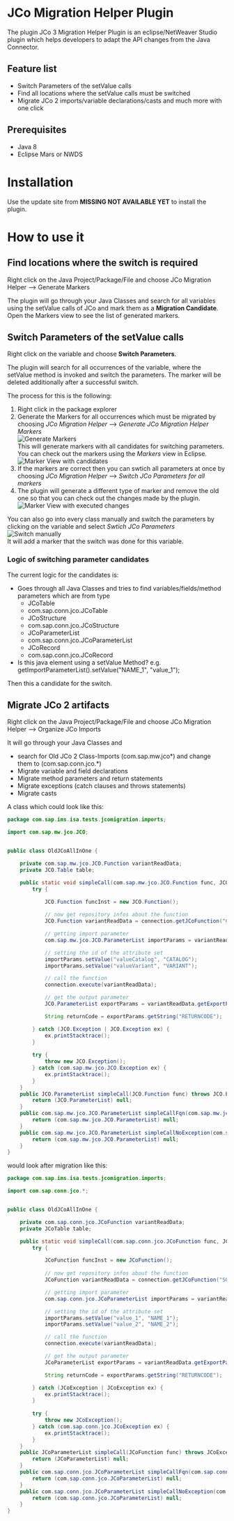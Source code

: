 # JCo Migration Helper Plugin
The plugin JCo 3 Migration Helper Plugin is an eclipse/NetWeaver Studio plugin which helps developers to adapt the API changes from the Java Connector.

## Feature list

* Switch Parameters of the setValue calls
* Find all locations where the setValue calls must be switched
* Migrate JCo 2 imports/variable declarations/casts and much more with one click 

## Prerequisites

* Java 8
* Eclipse Mars or NWDS 

# Installation

Use the update site from **MISSING NOT AVAILABLE YET** to install the plugin.

# How to use it

## Find locations where the switch is required

Right click on the Java Project/Package/File and choose JCo Migration Helper --> Generate Markers

The plugin will go through your Java Classes and search for all variables using the setValue calls of JCo and mark them as a **Migration Candidate**. Open the Markers view to see the list of generated markers.

## Switch Parameters of the setValue calls

Right click on the variable and choose **Switch Parameters**.

The plugin will search for all occurrences of the variable, where the setValue method is invoked and switch the parameters. The marker will be deleted additionally after a successful switch.

The process for this is the following:

1. Right click in the package explorer 
1. Generate the Markers for all occurrences which must be migrated by choosing *JCo Migration Helper* --> *Generate JCo Migration Helper Markers*  
![Generate Markers](doc/imgs/01_gen_markers.png)  
This will generate markers with all candidates for switching parameters.  
You can check out the markers using the *Markers* view in Eclipse.  
![Marker View with candidates](doc/imgs/02_marker_candidates.png)
1. If the markers are correct then you can swtich all parameters at once by choosing *JCo Migration Helper* --> *Switch JCo Parameters for all markers*
1. The plugin will generate a different type of marker and remove the old one so that you can check out the changes made by the plugin.  
![Marker View with executed changes](doc/imgs/03_marker_executed.png)

You can also go into every class manually and switch the parameters by clicking on the variable and select *Swtich JCo Parameters*  
![Switch manually](doc/imgs/04_swich_manually.png)  
It will add a marker that the switch was done for this variable.

### Logic of switching parameter candidates

The current logic for the candidates is:

* Goes through all Java Classes and tries to find variables/fields/method parameters which are from type  
    * JCoTable
    * com.sap.conn.jco.JCoTable
    * JCoStructure
    * com.sap.conn.jco.JCoStructure
    * JCoParameterList
    * com.sap.conn.jco.JCoParameterList
    * JCoRecord
    * com.sap.conn.jco.JCoRecord
* Is this java element using a setValue Method? e.g. getImportParameterList().setValue("NAME_1", "value_1");

Then this a candidate for the switch. 

## Migrate JCo 2 artifacts

Right click on the Java Project/Package/File and choose JCo Migration Helper --> Organize JCo Imports

It will go through your Java Classes and

* search for Old JCo 2 Class-Imports (com.sap.mw.jco\*) and change them to (com.sap.conn.jco.\*)
* Migrate variable and field declarations
* Migrate method parameters and return statements
* Migrate exceptions (catch clauses and throws statements)
* Migrate casts

A class which could look like this:

```java
package com.sap.ims.isa.tests.jcomigration.imports;

import com.sap.mw.jco.JCO;


public class OldJCoAllInOne {

    private com.sap.mw.jco.JCO.Function variantReadData;
    private JCO.Table table;

    public static void simpleCall(com.sap.mw.jco.JCO.Function func, JCO.Table table) throws Exception {
		try {

			JCO.Function funcInst = new JCO.Function();
			
			// now get repository infos about the function
			JCO.Function variantReadData = connection.getJCoFunction("CRM_ISA_PCAT_VARIANT_DATA_GET");

			// getting import parameter
			com.sap.mw.jco.JCO.ParameterList importParams = variantReadData.getImportParameterList();

			// setting the id of the attribute set
			importParams.setValue("valueCatalog", "CATALOG");
			importParams.setValue("valueVariant", "VARIANT");

			// call the function
			connection.execute(variantReadData);

			// get the output parameter
			JCO.ParameterList exportParams = variantReadData.getExportParameterList();

			String returnCode = exportParams.getString("RETURNCODE");

		} catch (JCO.Exception | JCO.Exception ex) {
			ex.printStacktrace();
		}
		
		try {
		    throw new JCO.Exception();
		} catch (com.sap.mw.jco.JCO.Exception ex) {
		    ex.printStacktrace();
		}
	}
    public JCO.ParameterList simpleCall(JCO.Function func) throws JCO.Exception {
        return (JCO.ParameterList) null;
    }
    public com.sap.mw.jco.JCO.ParameterList simpleCallFqn(com.sap.mw.jco.JCO.Function func) throws JCO.Exception {
    	return (com.sap.mw.jco.JCO.ParameterList) null;
    }
    public com.sap.mw.jco.JCO.ParameterList simpleCallNoException(com.sap.mw.jco.JCO.Function func) {
    	return (com.sap.mw.jco.JCO.ParameterList) null;
    }
}
```
would look after migration like this:
```java
package com.sap.ims.isa.tests.jcomigration.imports;

import com.sap.conn.jco.*;


public class OldJCoAllInOne {

    private com.sap.conn.jco.JCoFunction variantReadData;
    private JCoTable table;

    public static void simpleCall(com.sap.conn.jco.JCoFunction func, JCoTable table) throws Exception {
		try {

			JCoFunction funcInst = new JCoFunction();
			
			// now get repository infos about the function
			JCoFunction variantReadData = connection.getJCoFunction("SOME_FM");

			// getting import parameter
			com.sap.conn.jco.JCoParameterList importParams = variantReadData.getImportParameterList();

			// setting the id of the attribute set
			importParams.setValue("value_1", "NAME_1");
			importParams.setValue("value_2", "NAME_2");

			// call the function
			connection.execute(variantReadData);

			// get the output parameter
			JCoParameterList exportParams = variantReadData.getExportParameterList();

			String returnCode = exportParams.getString("RETURNCODE");

		} catch (JCoException | JCoException ex) {
			ex.printStacktrace();
		}
		
		try {
		    throw new JCoException();
		} catch (com.sap.conn.jco.JCoException ex) {
		    ex.printStacktrace();
		}
	}
    public JCoParameterList simpleCall(JCoFunction func) throws JCoException {
        return (JCoParameterList) null;
    }
    public com.sap.conn.jco.JCoParameterList simpleCallFqn(com.sap.conn.jco.JCoFunction func) throws JCoException {
    	return (com.sap.conn.jco.JCoParameterList) null;
    }
    public com.sap.conn.jco.JCoParameterList simpleCallNoException(com.sap.conn.jco.JCoFunction func) {
    	return (com.sap.conn.jco.JCoParameterList) null;
    }
}

```